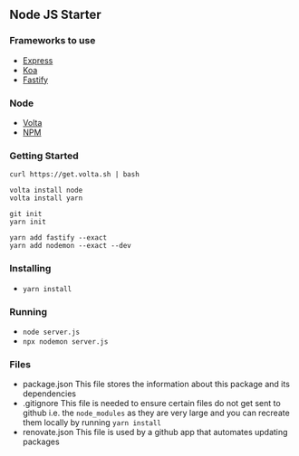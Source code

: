 ## Node JS Starter

### Frameworks to use

* [Express](https://expressjs.com/)
* [Koa](https://koajs.com/)
* [Fastify](https://www.fastify.io/)

### Node
* [Volta](https://volta.sh/)
* [NPM](https://www.npmjs.com/)


### Getting Started
```
curl https://get.volta.sh | bash

volta install node
volta install yarn

git init
yarn init

yarn add fastify --exact
yarn add nodemon --exact --dev
```

### Installing
* `yarn install`

### Running
* `node server.js`
* `npx nodemon server.js`

### Files
* package.json
  This file stores the information about this package and its dependencies
* .gitignore
  This file is needed to ensure certain files do not get sent to github
  i.e. the `node_modules` as they are very large and you can recreate them locally by running `yarn install`
* renovate.json
  This file is used by a github app that automates updating packages
